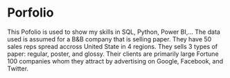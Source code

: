 # Porfolio
This Pofolio is used to show my skills in SQL, Python, Power BI,...
The data used is assumed for a B&B company that is selling paper. They have 50 sales reps spread accross United State in 4 regions. 
They sells 3 types of paper: regular, poster, and glossy. 
Their clients are primarily large Fortune 100 companies whom they attract by advertising on Google, Facebook, and Twitter. 
